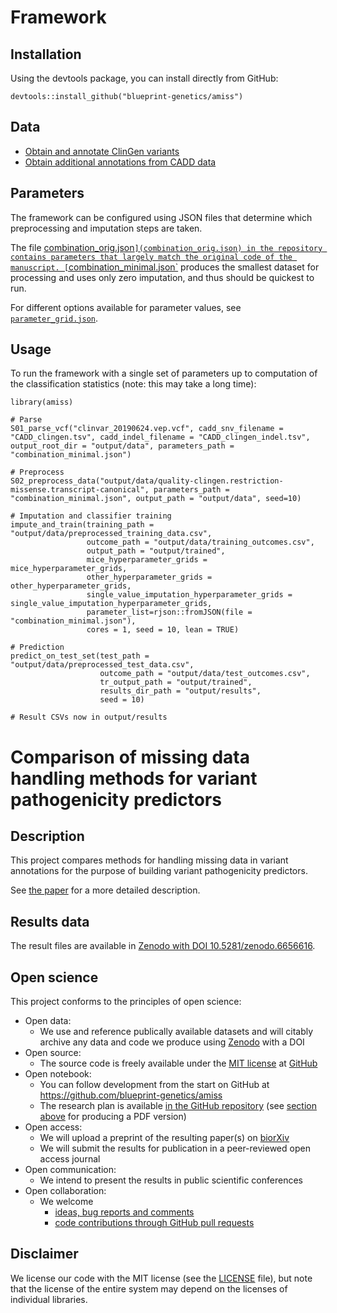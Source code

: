 # Framework

## Installation

Using the devtools package, you can install directly from GitHub:

```
devtools::install_github("blueprint-genetics/amiss")
```

## Data

- [Obtain and annotate ClinGen variants](docs/instructions/annotation.md)
- [Obtain additional annotations from CADD data](docs/instructions/cadd_data_download.md)

## Parameters

The framework can be configured using JSON files that determine which preprocessing and imputation steps are taken.

The file [combination_orig.json`](combination_orig.json) in the repository contains parameters that largely match the original code of the manuscript. [`combination_minimal.json`](combination_minimal.json) produces the smallest dataset for processing and uses only zero imputation, and thus should be quickest to run. 

For different options available for parameter values, see [`parameter_grid.json`](parameter_grid.json).

## Usage

To run the framework with a single set of parameters up to computation of the classification statistics (note: this may take a long time):

```
library(amiss)

# Parse 
S01_parse_vcf("clinvar_20190624.vep.vcf", cadd_snv_filename = "CADD_clingen.tsv", cadd_indel_filename = "CADD_clingen_indel.tsv", output_root_dir = "output/data", parameters_path = "combination_minimal.json")

# Preprocess
S02_preprocess_data("output/data/quality-clingen.restriction-missense.transcript-canonical", parameters_path = "combination_minimal.json", output_path = "output/data", seed=10)

# Imputation and classifier training
impute_and_train(training_path = "output/data/preprocessed_training_data.csv",
                 outcome_path = "output/data/training_outcomes.csv",
                 output_path = "output/trained",
                 mice_hyperparameter_grids = mice_hyperparameter_grids,
                 other_hyperparameter_grids = other_hyperparameter_grids,
                 single_value_imputation_hyperparameter_grids = single_value_imputation_hyperparameter_grids,
                 parameter_list=rjson::fromJSON(file = "combination_minimal.json"),
                 cores = 1, seed = 10, lean = TRUE)

# Prediction
predict_on_test_set(test_path = "output/data/preprocessed_test_data.csv",
                    outcome_path = "output/data/test_outcomes.csv",
                    tr_output_path = "output/trained",
                    results_dir_path = "output/results",
                    seed = 10)
                    
# Result CSVs now in output/results
```


# Comparison of missing data handling methods for variant pathogenicity predictors

## Description

This project compares methods for handling missing data in variant annotations for the purpose of building variant pathogenicity predictors.

See [the paper](docs/paper/paper.pdf) for a more detailed description. 

## Results data

The result files are available in [Zenodo with DOI 10.5281/zenodo.6656616](https://doi.org/10.5281/zenodo.6656616).

## Open science

This project conforms to the principles of open science:

- Open data:
  - We use and reference publically available datasets and will citably archive any data and code we produce using [Zenodo](https://zenodo.org/) with a DOI
- Open source:
  - The source code is freely available under the [MIT license](https://github.com/blueprint-genetics/amiss/blob/master/LICENSE) at [GitHub](https://github.com/blueprint-genetics/amiss)
- Open notebook:
  - You can follow development from the start on GitHub at https://github.com/blueprint-genetics/amiss
  - The research plan is available [in the GitHub repository](https://github.com/blueprint-genetics/amiss/blob/master/docs/research_plan/research_plan.md) (see [section above](#description) for producing a PDF version)
- Open access:
  - We will upload a preprint of the resulting paper(s) on [biorXiv](https://www.biorxiv.org/)
  - We will submit the results for publication in a peer-reviewed open access journal
- Open communication:
  - We intend to present the results in public scientific conferences
- Open collaboration:
  - We welcome
    - [ideas, bug reports and comments](https://github.com/blueprint-genetics/amiss/issues)
    - [code contributions through GitHub pull requests](https://github.com/blueprint-genetics/amiss/pulls)

## Disclaimer

We license our code with the MIT license (see the [LICENSE](LICENSE) file), but note that the license of the entire system may depend on the licenses of individual libraries.

